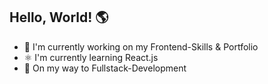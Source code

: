 ## Hello, World! 🌎

- :art: I'm currently working on my Frontend-Skills & Portfolio
- ⚛️ I'm currently learning React.js 
- :train2: On my way to Fullstack-Development

<!--
**VaclavKey/VaclavKey** is a ✨ _special_ ✨ repository because its `README.md` (this file) appears on your GitHub profile.

Here are some ideas to get you started:

- 🔭 I’m currently working on ...
- 🌱 I’m currently learning ...
- 👯 I’m looking to collaborate on ...
- 🤔 I’m looking for help with ...
- 💬 Ask me about ...
- 📫 How to reach me: ...
- 😄 Pronouns: ...
- ⚡ Fun fact: ...
-->
